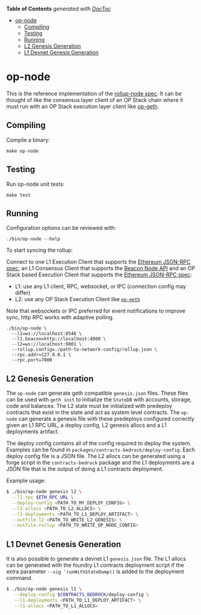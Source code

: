 <!-- START doctoc generated TOC please keep comment here to allow auto update -->
<!-- DON'T EDIT THIS SECTION, INSTEAD RE-RUN doctoc TO UPDATE -->
**Table of Contents**  *generated with [DocToc](https://github.com/thlorenz/doctoc)*

- [op-node](#op-node)
  - [Compiling](#compiling)
  - [Testing](#testing)
  - [Running](#running)
  - [L2 Genesis Generation](#l2-genesis-generation)
  - [L1 Devnet Genesis Generation](#l1-devnet-genesis-generation)

<!-- END doctoc generated TOC please keep comment here to allow auto update -->

# op-node

This is the reference implementation of the [rollup-node spec](https://github.com/ethereum-optimism/specs/blob/main/specs/protocol/rollup-node.md).
It can be thought of like the consensus layer client of an OP Stack chain where it must run with an OP Stack execution layer client
like [op-geth](https://github.com/ethereum-optimism/op-geth).

## Compiling

Compile a binary:

```shell
make op-node
```

## Testing

Run op-node unit tests:

```shell
make test
```

## Running

Configuration options can be reviewed with:

```shell
./bin/op-node --help
```

[eth-json-rpc-spec]: https://ethereum.github.io/execution-apis/api-documentation

To start syncing the rollup:

Connect to one L1 Execution Client that supports the [Ethereum JSON-RPC spec][eth-json-rpc-spec],
an L1 Consensus Client that supports the [Beacon Node API](https://ethereum.github.io/beacon-APIs) and
an OP Stack based Execution Client that supports the [Ethereum JSON-RPC spec][eth-json-rpc-spec]:

- L1: use any L1 client, RPC, websocket, or IPC (connection config may differ)
- L2: use any OP Stack Execution Client like [`op-geth`](https://github.com/ethereum-optimism/op-geth)

Note that websockets or IPC preferred for event notifications to improve sync, http RPC works with adaptive polling.

```shell
./bin/op-node \
  --l1=ws://localhost:8546 \
  --l1.beacon=http://localhost:4000 \
  --l2=ws://localhost:9001 \
  --rollup.config=./path-to-network-config/rollup.json \
  --rpc.addr=127.0.0.1 \
  --rpc.port=7000
```

## L2 Genesis Generation

The `op-node` can generate geth compatible `genesis.json` files. These files
can be used with `geth init` to initialize the `StateDB` with accounts, storage,
code and balances. The L2 state must be initialized with predeploy contracts
that exist in the state and act as system level contracts. The `op-node` can
generate a genesis file with these predeploys configured correctly given
an L1 RPC URL, a deploy config, L2 genesis allocs and a L1 deployments artifact.

The deploy config contains all of the config required to deploy the
system. Examples can be found in `packages/contracts-bedrock/deploy-config`. Each
deploy config file is a JSON file. The L2 allocs can be generated using a forge script
in the `contracts-bedrock` package and the L1 deployments are a JSON file that is the
output of doing a L1 contracts deployment.

Example usage:

```bash
$ ./bin/op-node genesis l2 \
  --l1-rpc $ETH_RPC_URL \
  --deploy-config <PATH_TO_MY_DEPLOY_CONFIG> \
  --l2-allocs <PATH_TO_L2_ALLOCS> \
  --l1-deployments <PATH_TO_L1_DEPLOY_ARTIFACT> \
  --outfile.l2 <PATH_TO_WRITE_L2_GENESIS> \
  --outfile.rollup <PATH_TO_WRITE_OP_NODE_CONFIG>
```

## L1 Devnet Genesis Generation

It is also possible to generate a devnet L1 `genesis.json` file. The L1 allocs can
be generated with the foundry L1 contracts deployment script if the extra parameter
`--sig 'runWithStateDump()` is added to the deployment command.

```bash
$ ./bin/op-node genesis l1 \
   --deploy-config $CONTRACTS_BEDROCK/deploy-config \
   --l1-deployments <PATH_TO_L1_DEPLOY_ARTIFACT> \
   --l1-allocs <PATH_TO_L1_ALLOCS>
```
